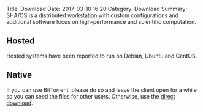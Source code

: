 Title: Download
Date: 2017-03-10 16:20
Category: Download
Summary: SHA/OS is a distributed workstation with custom configurations and additional software focus on high-performance and scientific computation.

## Hosted
Hosted systems have been reported to run on Debian, Ubuntu and CentOS.

## Native
If you can use BitTorrent, please do so and leave the client open for a while so you can seed the files for other users. Otherwise, use the [direct download](https://shaos.ws/images/shaos-8.17-amd64.iso).
